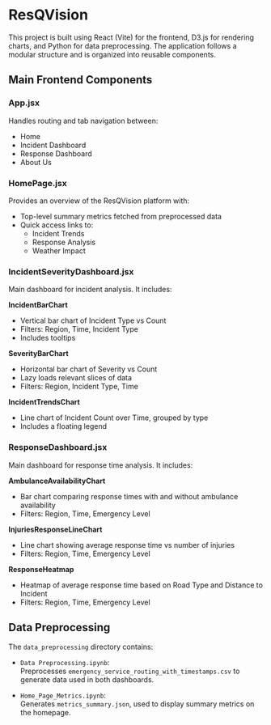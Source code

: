 # ResQVision

This project is built using React (Vite) for the frontend, D3.js for rendering charts, and Python for data preprocessing. The application follows a modular structure and is organized into reusable components.

## Main Frontend Components

### App.jsx
Handles routing and tab navigation between:
- Home
- Incident Dashboard
- Response Dashboard
- About Us

### HomePage.jsx
Provides an overview of the ResQVision platform with:
- Top-level summary metrics fetched from preprocessed data
- Quick access links to:
  - Incident Trends
  - Response Analysis
  - Weather Impact

### IncidentSeverityDashboard.jsx
Main dashboard for incident analysis. It includes:

**IncidentBarChart**
- Vertical bar chart of Incident Type vs Count
- Filters: Region, Time, Incident Type
- Includes tooltips

**SeverityBarChart**
- Horizontal bar chart of Severity vs Count
- Lazy loads relevant slices of data
- Filters: Region, Incident Type, Time

**IncidentTrendsChart**
- Line chart of Incident Count over Time, grouped by type
- Includes a floating legend

### ResponseDashboard.jsx
Main dashboard for response time analysis. It includes:

**AmbulanceAvailabilityChart**
- Bar chart comparing response times with and without ambulance availability
- Filters: Region, Time, Emergency Level

**InjuriesResponseLineChart**
- Line chart showing average response time vs number of injuries
- Filters: Region, Time, Emergency Level

**ResponseHeatmap**
- Heatmap of average response time based on Road Type and Distance to Incident
- Filters: Region, Time, Emergency Level

## Data Preprocessing

The `data_preprocessing` directory contains:

- `Data Preprocessing.ipynb`:  
  Preprocesses `emergency_service_routing_with_timestamps.csv` to generate data used in both dashboards.

- `Home_Page_Metrics.ipynb`:  
  Generates `metrics_summary.json`, used to display summary metrics on the homepage.
